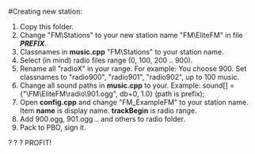 #Creating new station:
1. Copy this folder.
2. Change "FM\Stations" to your new station name "FM\EliteFM" in file **$PREFIX$**.
3. Classnames in **music.cpp** "FM\Stations" to your station name.
4. Select (in mind) radio files range (0, 100, 200 .. 900).
5. Rename all "radioX" in your range. For example: You choose 900. Set classnames to "radio900", "radio901", "radio902", up to 100 music.
6. Change all sound paths in **music.cpp** to your. Example: sound[] = {"\FM\EliteFM\radio\901.ogg", db+0, 1.0} (path is prefix);
7. Open **config.cpp** and change "FM_ExampleFM" to your station name. Item **name** is display name. **trackBegin** is radio range.
8. Add 900.ogg, 901.ogg .. and others to radio folder.
9. Pack to PBO, sign it.

? ? ?
PROFIT!